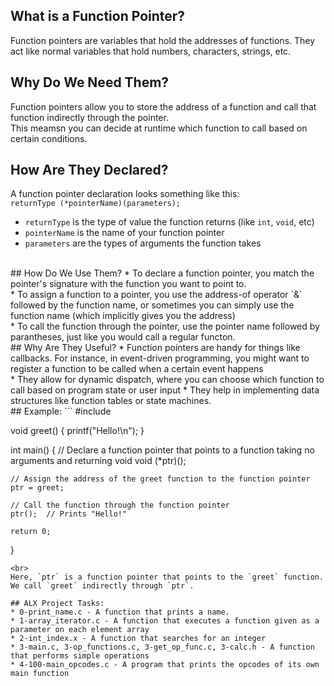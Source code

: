 ## What is a Function Pointer?
Function pointers are variables that hold the addresses of functions. They act like normal variables that hold numbers, characters, strings, etc.
<br>
## Why Do We Need Them?
Function pointers allow you to store the address of a function and call that function indirectly through the pointer. <br>
This meamsn you can decide at runtime which function to call based on certain conditions.
## How Are They Declared?
A function pointer declaration looks something like this:<br>
`returnType (*pointerName)(parameters);`
<br>
* `returnType` is the type of value the function returns (like `int`, `void`, etc)<br>
* `pointerName` is the name of your function pointer<br>
* `parameters` are the types of arguments the function takes
<br>
## How Do We Use Them?
* To declare a function pointer, you match the pointer's signature with the function you want to point to.
<br>
* To assign a function to a pointer, you use the address-of operator `&` followed by the function name, or sometimes you can simply use the function name (which implicitly gives you the address)
<br>
* To call the function through the pointer, use the pointer name followed by parantheses, just like you would call a regular functon.
<br>
## Why Are They Useful?
* Function pointers are handy for things like callbacks. For instance, in event-driven programming, you might want to register a function to be called when a certain event happens
<br>
* They allow for dynamic dispatch, where you can choose which function to call based on program state or user input
* They help in implementing data structures like function tables or state machines.
<br>
## Example:
```
#include <stdio.h>

void greet() {
    printf("Hello!\n");
}

int main() {
    // Declare a function pointer that points to a function taking no arguments and returning void
    void (*ptr)();
    
    // Assign the address of the greet function to the function pointer
    ptr = greet;
    
    // Call the function through the function pointer
    ptr();  // Prints "Hello!"

    return 0;
}
```
<br>
Here, `ptr` is a function pointer that points to the `greet` function. We call `greet` indirectly through `ptr`.

## ALX Project Tasks:
* 0-print_name.c - A function that prints a name.
* 1-array_iterator.c - A function that executes a function given as a parameter on each element array
* 2-int_index.x - A function that searches for an integer
* 3-main.c, 3-op_functions.c, 3-get_op_func.c, 3-calc.h - A function that performs simple operations
* 4-100-main_opcodes.c - A program that prints the opcodes of its own main function
